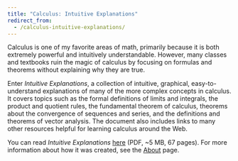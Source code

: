 ```yaml
---
title: "Calculus: Intuitive Explanations"
redirect_from:
  - /calculus-intuitive-explanations/
---
```


Calculus is one of my favorite areas of math, primarily because it is
both extremely powerful and intuitively understandable. However, many
classes and textbooks ruin the magic of calculus by focusing on
formulas and theorems without explaining why they are true.

Enter *Intuitive Explanations*, a collection of intuitive, graphical,
easy-to-understand explanations of many of the more complex concepts
in calculus. It covers topics such as the formal definitions of limits
and integrals, the product and quotient rules, the fundamental theorem
of calculus, theorems about the convergence of sequences and series,
and the definitions and theorems of vector analysis. The document also
includes links to many other resources helpful for learning calculus
around the Web.

You can read *Intuitive Explanations* [here][] (PDF, ~5 MB, 67 pages).
For more information about how it was created, see the [About] page.

[here]: /assets/CalculusIntuitiveExplanations.pdf
[about]: /about/site/
